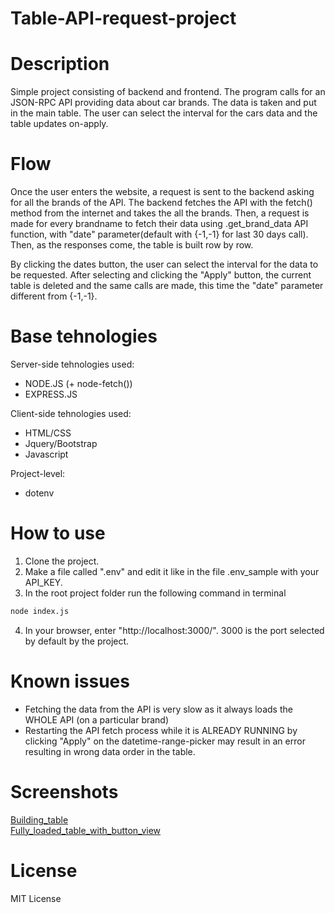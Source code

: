 # Table-API-request-project
# Description 
Simple project consisting of backend and frontend. The program calls for an JSON-RPC API providing data about car brands. The data is taken and put in the main table. The user can select the interval for the cars data and the table updates on-apply.

# Flow

Once the user enters the website, a request is sent to the backend asking for all the brands of the API. The backend fetches the API with the fetch() method from the internet and takes the all the brands. Then, a request is made for every brandname to fetch their data using .get_brand_data API function, with "date" parameter(default with {-1,-1} for last 30 days call). Then, as the responses come, the table is built row by row.

By clicking the dates button, the user can select the interval for the data to be requested. After selecting and clicking the "Apply" button, the current table is deleted and the same calls are made, this time the "date" parameter different from {-1,-1}.

# Base tehnologies
Server-side tehnologies used: 
* NODE.JS  (+ node-fetch())
* EXPRESS.JS

Client-side tehnologies used:
* HTML/CSS
* Jquery/Bootstrap
* Javascript

Project-level:
* dotenv 
# How to use

1. Clone the project.
2. Make a file called ".env" and edit it like in the file .env_sample with your API_KEY.
3. In the root project folder run the following command in terminal
```sh
node index.js
```
4. In your browser, enter "http://localhost:3000/". 3000 is the port selected by default by the project.

# Known issues
* Fetching the data from the API is very slow as it always loads the WHOLE API (on a particular brand)
* Restarting the API fetch process while it is ALREADY RUNNING by clicking "Apply" on the datetime-range-picker may result in an error resulting in wrong data order in the table.

# Screenshots
[Building_table](https://imgur.com/SGSI8BR) <br>
[Fully_loaded_table_with_button_view](https://imgur.com/5KXWUKK)

# License
MIT License
